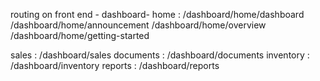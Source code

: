 routing on front end -
dashboard-
home : /dashboard/home/dashboard
/dashboard/home/announcement
/dashboard/home/overview
/dashboard/home/getting-started

sales : /dashboard/sales
documents : /dashboard/documents
inventory : /dashboard/inventory
reports : /dashboard/reports
